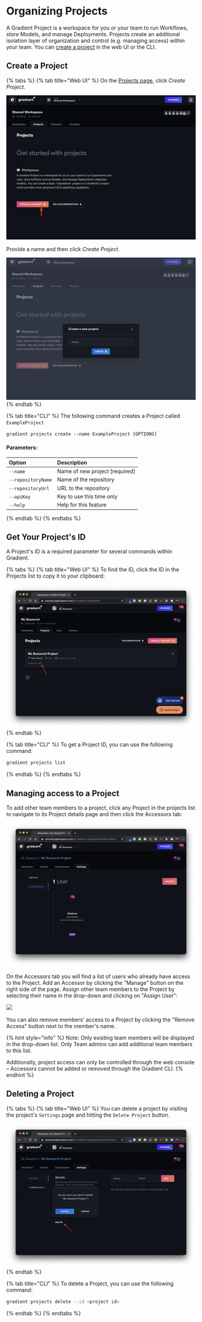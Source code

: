 # Organizing Projects

A Gradient Project is a workspace for you or your team to run Workflows, store Models, and manage Deployments. Projects create an additional isolation layer of organization and control \(e.g. managing access\) within your team.  You can [create a project](./#create-a-project) in the web UI or the CLI.

## Create a Project

{% tabs %}
{% tab title="Web UI" %}
On the [Projects page](https://console.paperspace.com/projects), click _Create Project_.

![](../../.gitbook/assets/image%20%2834%29.png)

Provide a name and then click _Create Project_.

![](../../.gitbook/assets/image%20%2830%29.png)
{% endtab %}

{% tab title="CLI" %}
The following command creates a Project called `ExampleProject` 

```
gradient projects create --name ExampleProject [OPTIONS]
```

#### Parameters: 

| Option | Description |
| :--- | :--- |
| `--name` | Name of new project \[required\] |
| `--repositoryName` | Name of the repository |
| `--repositoryUrl` | URL to the repository |
| `--apiKey` | Key to use this time only |
| `--help`  | Help for this feature |
{% endtab %}
{% endtabs %}

## Get Your Project's ID

A Project's ID is a required parameter for several commands within Gradient.

{% tabs %}
{% tab title="Web UI" %}
To find the ID, click the ID in the Projects list to copy it to your clipboard:

![](../../.gitbook/assets/screen-shot-2021-04-22-at-1.07.32-pm.png)
{% endtab %}

{% tab title="CLI" %}
To get a Project ID, you can use the following command:

```bash
gradient projects list
```
{% endtab %}
{% endtabs %}

## Managing access to a Project

To add other team members to a project, click any Project in the projects list to navigate to its Project details page and then click the Accessors tab:

![](../../.gitbook/assets/screen-shot-2021-04-22-at-1.11.40-pm.png)

On the Accessors tab you will find a list of users who already have access to the Project. Add an Accessor by clicking the "Manage" button on the right side of the page. Assign other team members to the Project by selecting their name in the drop-down and clicking on "Assign User":

![](../../.gitbook/assets/assign-user8%20%281%29.png)

You can also remove members' access to a Project by clicking the "Remove Access" button next to the member's name.

{% hint style="info" %}
Note: Only existing team members will be displayed in the drop-down list. Only Team admins can add additional team members to this list.

Additionally, project access can only be controlled through the web console – Accessors cannot be added or removed through the Gradient CLI.
{% endhint %}

## Deleting a Project

{% tabs %}
{% tab title="Web UI" %}
You can delete a project by visiting the project's `Settings` page and hitting the `Delete Project` button.  

![](../../.gitbook/assets/screen-shot-2021-04-22-at-1.13.14-pm.png)
{% endtab %}

{% tab title="CLI" %}
To delete a Project, you can use the following command:

```bash
gradient projects delete --id <project id>
```
{% endtab %}
{% endtabs %}

